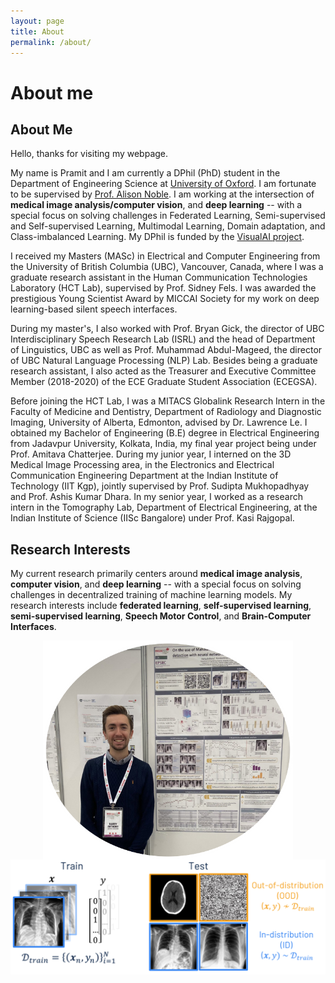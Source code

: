 ```yaml
---
layout: page
title: About
permalink: /about/
---
```


<h1>About me</h1>

## About Me

Hello, thanks for visiting my webpage.

My name is Pramit and I am currently a DPhil (PhD) student in the Department of Engineering Science at [University of Oxford](https://eng.ox.ac.uk/). I am fortunate to be supervised by [Prof. Alison Noble](https://en.wikipedia.org/wiki/Alison_Noble). I am working at the intersection of **medical image analysis/computer vision**, and **deep learning** -- with a special focus on solving challenges in Federated Learning, Semi-supervised and Self-supervised Learning, Multimodal Learning, Domain adaptation, and Class-imbalanced Learning. My DPhil is funded by the [VisualAI project](https://www.robots.ox.ac.uk/~vgg/projects/visualai/). 

I received my Masters (MASc) in Electrical and Computer Engineering from the University of British Columbia (UBC), Vancouver, Canada, where I was a graduate research assistant in the Human Communication Technologies Laboratory (HCT Lab), supervised by Prof. Sidney Fels. I was awarded the prestigious Young Scientist Award by MICCAI Society for my work on deep learning-based silent speech interfaces.

During my master's, I also worked with Prof. Bryan Gick, the director of UBC Interdisciplinary Speech Research Lab (ISRL) and the head of Department of Linguistics, UBC as well as Prof. Muhammad Abdul-Mageed, the director of UBC Natural Language Processing (NLP) Lab. Besides being a graduate research assistant, I also acted as the Treasurer and Executive Committee Member (2018-2020) of the ECE Graduate Student Association (ECEGSA).

Before joining the HCT Lab, I was a MITACS Globalink Research Intern in the Faculty of Medicine and Dentistry, Department of Radiology and Diagnostic Imaging, University of Alberta, Edmonton, advised by Dr. Lawrence Le. I obtained my Bachelor of Engineering (B.E) degree in Electrical Engineering from Jadavpur University, Kolkata, India, my final year project being under Prof. Amitava Chatterjee. During my junior year, I interned on the 3D Medical Image Processing area, in the Electronics and Electrical Communication Engineering Department at the Indian Institute of Technology (IIT Kgp), jointly supervised by Prof. Sudipta Mukhopadhyay and Prof. Ashis Kumar Dhara. In my senior year, I worked as a research intern in the Tomography Lab, Department of Electrical Engineering, at the Indian Institute of Science (IISc Bangalore) under Prof. Kasi Rajgopal.

## Research Interests

My current research primarily centers around **medical image analysis**, **computer vision**, and **deep learning** -- with a special focus on solving challenges in decentralized training of machine learning models. My research interests include **federated learning**, **self-supervised learning**, **semi-supervised learning**, **Speech Motor Control**, and **Brain-Computer Interfaces**.









<div style="display: flex; justify-content: center;">
    <img src="/images/Harry_MICCAI.png" alt="" style="width: 400px; height: 350px;" />
</div>



<img src="/images/OOD_detection.png" alt="" />

